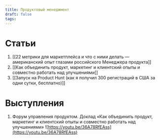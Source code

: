 ```yaml
---
title: Продуктовый менеджмент
draft: false
tags:
---
```

# Статьи

1. [[22 метрики для маркетплейса и что с ними делать — американский опыт глазами российского Менеджера продукта]]
2. [[Как объединить продукт, маркетинг и клиентский опыты и совместно работать над улучшениями]]
3. [[Запуск на Product Hunt (как я получил 300 регистраций в США за одни сутки, бесплатно)]]

# Выступления

1. Форум управления продуктом. Доклад «Как объединить продукт, маркетинг и клиентский опыты и совместно работать над улучшениями» ![https://youtu.be/36A78RfEAss](https://youtu.be/36A78RfEAss)

